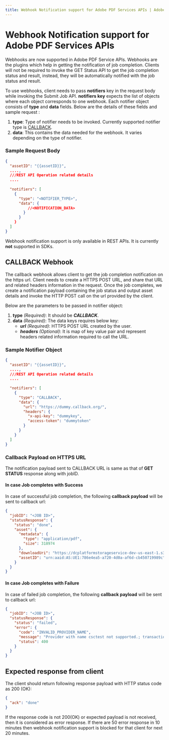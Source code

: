 ```yaml
---
title: Webhook Notification support for Adobe PDF Services APIs | Adobe PDF Services
---
```

# **Webhook Notification support for Adobe PDF Services APIs**

Webhooks are now supported in Adobe PDF Service APIs. Webhooks are the plugins which help in getting the notification of job completion. Clients will not be required to invoke the GET Status API to get the job completion status and result, instead, they will be automatically notified with the job status and result.

To use webhooks, client needs to pass **notifiers** key in the request body while invoking the Submit Job API. 
**notifiers key** expects the list of objects where each object corresponds to one webhook. Each notifier object consists of **type** and **data** fields. Below are the details of these fields and sample request :

1. **type**: Type of notifier needs to be invoked. Currently supported notifier type is [CALLBACK](#callback-notifier).
2. **data**: This contains the data needed for the webhook. It varies depending on the type of notifier.

### Sample Request Body
```json
{
  "assetID": "{{assetID}}",
  ....,
  ///REST API Operation related details
  ....
  
  "notifiers": [
    {
      "type": "<NOTIFIER_TYPE>",
      "data": {
          //<NOTIFICATION_DATA>
        }
      }
    }
  ]
}
```

<InlineAlert slots="text"/>
<div>
Webhook notification support is only available in REST APIs. It is currently <b>not</b> supported in SDKs.
</div>

## **CALLBACK Webhook**
The callback webhook allows client to get the job completion notification on the https url. Client needs to create a HTTPS POST URL, and share that URL and related headers information in the request. Once the job completes, we create a notification payload containing the job status and output asset details and invoke the HTTP POST call on the url provided by the client.

Below are the parameters to be passed in notifier object:
1. **type** _(Required)_: It should be ***CALLBACK***.
2. **data** _(Required)_: The data keys requires below key:
   * ***url*** _(Required)_: HTTPS POST URL created by the user.
   * ***headers*** _(Optional)_: It is map of key value pair and represent headers related information required to call the URL.

### Sample Notifier Object

```json
{
  "assetID": "{{assetID}}",
  ....,
  ///REST API Operation related details
  ....
  
  "notifiers": [
    {
      "type": "CALLBACK",
      "data": {
        "url": "https://dummy.callback.org/",
        "headers": {
          "x-api-key": "dummykey",
          "access-token": "dummytoken"
        }
      }
    }
  ]
}
```

### Callback Payload on HTTPS URL
The notification payload sent to CALLBACK URL is same as that of **GET STATUS** response along with jobID.

#### In case Job completes with Success
In case of successful job completion, the following **callback payload** will be sent to callback url:
```json
{
  "jobID": "<JOB ID>",
  "statusResponse": {
    "status": "done",
    "asset": {
      "metadata": {
        "type": "application/pdf",
        "size": 318974
      },
      "downloadUri": "https://dcplatformstorageservice-dev-us-east-1.s3-accelerate.amazonaws.com/d2276912a0b243e696f124ff456be9b1_C9851F6663033A610A494128%40techacct.adobe.com/d515e6cc-4f4b-4b28-953a-7a08391df783?X-Amz-Security-Token=FwoGZXIvYXdzELz%2F%2F%2F%2F%2F%2F%2F%2F%2F%2FwEaDJJ5weJV7WO8%2FQF1HSLTAbfoqPU3TaJWlIXdHRqqFd30LHw3r6eWyLQMpESoer%2Bf%2BArqHQXr41qlrhXlocuiateFjV3wDRWxrATCXOM3Sd%2BzG4xOdPqWTlqSS4kdichFW6YxZGQWAX%2BYG4UkmsRMhqiNb0YJzibgraDjEwEdqcS%2B4jh5eVaS3FxkjbsP6IfqxUylwElwgAkplhhwv0bXel%2BoJOMcNKY0RKpjacmd5WO3heHycxTikl22H7nkN2lbgoKvD9%2Bch%2FXyaZJ16GRxUsLsJYkHMseSel3yBZa3dVNCWu4ouL%2BNqQYyLeQUtRlODiJdMXRktx%2FbQ56xDgJKRbxD%2BKTZlfH44GeCwh%2B9GJCmchbyW54NbA%3D%3D&X-Amz-Algorithm=AWS4-HMAC-SHA256&X-Amz-Date=20231009T021610Z&X-Amz-SignedHeaders=host&X-Amz-Expires=3599&X-Amz-Credential=ASIAU5PA7W47EACOK46J%2F20231009%2Fus-east-1%2Fs3%2Faws4_request&X-Amz-Signature=44e6060ca6bb1e70ec30b150737b4ee196acb5842efc5dd7adf05e9d1ad84074",
      "assetID": "urn:aaid:AS:UE1:786e4ea5-a720-4d0a-af6d-cb450719989c"
    }
  }
}
```

#### In case Job completes with Failure
In case of failed job completion, the following **callback payload** will be sent to callback url:
```json
{
  "jobID": "<JOB ID>",
  "statusResponse": {
    "status": "failed",
    "error": {
      "code": "INVALID_PROVIDER_NAME",
      "message": "Provider with name csctest not supported.; transactionId=c0uyOOfEtj04aWSeLiesgA6TQ4WoLc2b",
      "status": 400
    }
  }
}
```

## Expected response from client
The client should return following response payload with HTTP status code as 200 (OK):
```json
{
  "ack": "done"
}
```
<InlineAlert slots="text"/>
<div>
If the response code is not 200(OK) or expected payload is not received, then it is considered as error response. If there are 50 error response in 10 minutes then webhook notification support is blocked for that client for next 20 minutes.
</div>


